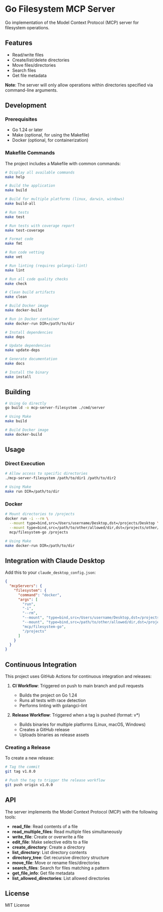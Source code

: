 # Go Filesystem MCP Server

Go implementation of the Model Context Protocol (MCP) server for filesystem operations.

## Features

- Read/write files
- Create/list/delete directories
- Move files/directories
- Search files
- Get file metadata

**Note**: The server will only allow operations within directories specified via command-line arguments.

## Development

### Prerequisites

- Go 1.24 or later
- Make (optional, for using the Makefile)
- Docker (optional, for containerization)

### Makefile Commands

The project includes a Makefile with common commands:

```bash
# Display all available commands
make help

# Build the application
make build

# Build for multiple platforms (linux, darwin, windows)
make build-all

# Run tests
make test

# Run tests with coverage report
make test-coverage

# Format code
make fmt

# Run code vetting
make vet

# Run linting (requires golangci-lint)
make lint

# Run all code quality checks
make check

# Clean build artifacts
make clean

# Build Docker image
make docker-build

# Run in Docker container
make docker-run DIR=/path/to/dir

# Install dependencies
make deps

# Update dependencies
make update-deps

# Generate documentation
make docs

# Install the binary
make install
```

## Building

```bash
# Using Go directly
go build -o mcp-server-filesystem ./cmd/server

# Using Make
make build

# Build Docker image
make docker-build
```

## Usage

### Direct Execution

```bash
# Allow access to specific directories
./mcp-server-filesystem /path/to/dir1 /path/to/dir2

# Using Make
make run DIR=/path/to/dir
```

### Docker

```bash
# Mount directories to /projects
docker run -i --rm \
  --mount type=bind,src=/Users/username/Desktop,dst=/projects/Desktop \
  --mount type=bind,src=/path/to/other/allowed/dir,dst=/projects/other/allowed/dir,ro \
  mcp/filesystem-go /projects

# Using Make
make docker-run DIR=/path/to/dir
```

## Integration with Claude Desktop

Add this to your `claude_desktop_config.json`:

```json
{
  "mcpServers": {
    "filesystem": {
      "command": "docker",
      "args": [
        "run",
        "-i",
        "--rm",
        "--mount", "type=bind,src=/Users/username/Desktop,dst=/projects/Desktop",
        "--mount", "type=bind,src=/path/to/other/allowed/dir,dst=/projects/other/allowed/dir,ro",
        "mcp/filesystem-go",
        "/projects"
      ]
    }
  }
}
```

## Continuous Integration

This project uses GitHub Actions for continuous integration and releases:

1. **CI Workflow**: Triggered on push to main branch and pull requests
   - Builds the project on Go 1.24
   - Runs all tests with race detection
   - Performs linting with golangci-lint

2. **Release Workflow**: Triggered when a tag is pushed (format: v*)
   - Builds binaries for multiple platforms (Linux, macOS, Windows)
   - Creates a GitHub release
   - Uploads binaries as release assets

### Creating a Release

To create a new release:

```bash
# Tag the commit
git tag v1.0.0

# Push the tag to trigger the release workflow
git push origin v1.0.0
```

## API

The server implements the Model Context Protocol (MCP) with the following tools:

- **read_file**: Read contents of a file
- **read_multiple_files**: Read multiple files simultaneously
- **write_file**: Create or overwrite a file
- **edit_file**: Make selective edits to a file
- **create_directory**: Create a directory
- **list_directory**: List directory contents
- **directory_tree**: Get recursive directory structure
- **move_file**: Move or rename files/directories
- **search_files**: Search for files matching a pattern
- **get_file_info**: Get file metadata
- **list_allowed_directories**: List allowed directories

## License

MIT License 